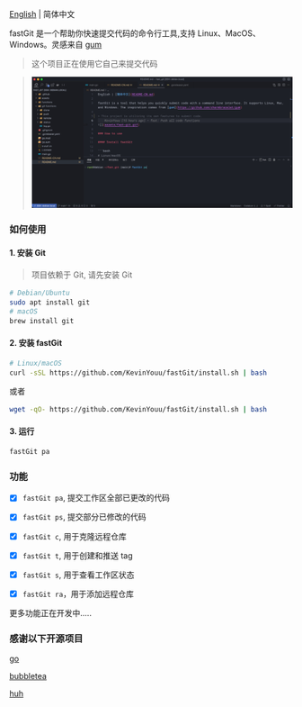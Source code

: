 [English](README.md) | 简体中文

fastGit 是一个帮助你快速提交代码的命令行工具,支持 Linux、MacOS、Windows。灵感来自 [gum](https://github.com/charmbracelet/gum)

> 这个项目正在使用它自己来提交代码

> ![](assets/fast-git.gif)

### 如何使用

#### 1. 安装 Git

> 项目依赖于 Git, 请先安装 Git

```bash
# Debian/Ubuntu
sudo apt install git
# macOS
brew install git
```

#### 2. 安装 fastGit

```bash
# Linux/macOS
curl -sSL https://github.com/KevinYouu/fastGit/install.sh | bash
```

或者

```bash
wget -qO- https://github.com/KevinYouu/fastGit/install.sh | bash
```

#### 3. 运行

```bash
fastGit pa
```

### 功能

- [x] `fastGit pa`, 提交工作区全部已更改的代码

- [x] `fastGit ps`, 提交部分已修改的代码

- [x] `fastGit c`, 用于克隆远程仓库

- [x] `fastGit t`, 用于创建和推送 tag

- [x] `fastGit s`, 用于查看工作区状态

- [x] `fastGit ra`，用于添加远程仓库

更多功能正在开发中.....

### 感谢以下开源项目

[go](https://github.com/golang/go)

[bubbletea](github.com/charmbracelet/bubbletea)

[huh](github.com/charmbracelet/huh)
